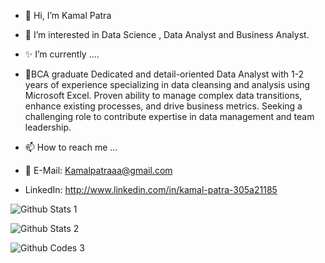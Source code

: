 - 👋 Hi, I’m Kamal Patra
- 👀 I’m interested in Data Science , Data Analyst and Business Analyst.
- ✨ I’m currently ....
- 💞️BCA graduate
Dedicated and detail-oriented Data Analyst with 1-2 years of experience specializing in data cleansing and
analysis using Microsoft Excel. Proven ability to manage complex data transitions, enhance existing
processes, and drive business metrics. Seeking a challenging role to contribute expertise in data
management and team leadership.

- 📫 How to reach me ...
- 📧 E-Mail: Kamalpatraaa@gmail.com
- LinkedIn: http://www.linkedin.com/in/kamal-patra-305a21185
<!---
kamalpatra122 is a ✨ special ✨ repository because its `README.md` (this file) appears on your GitHub profile.
You can click the Preview link to take a look at your changes.
--->
![Github Stats 1](https://github-readme-streak-stats.herokuapp.com/?user=kamalpatra122)  

![Github Stats 2](https://github-readme-stats.vercel.app/api?username=kamalpatra122)

![Github Codes 3](https://github-readme-stats.vercel.app/api/top-langs/?username=kamalpatra122)
